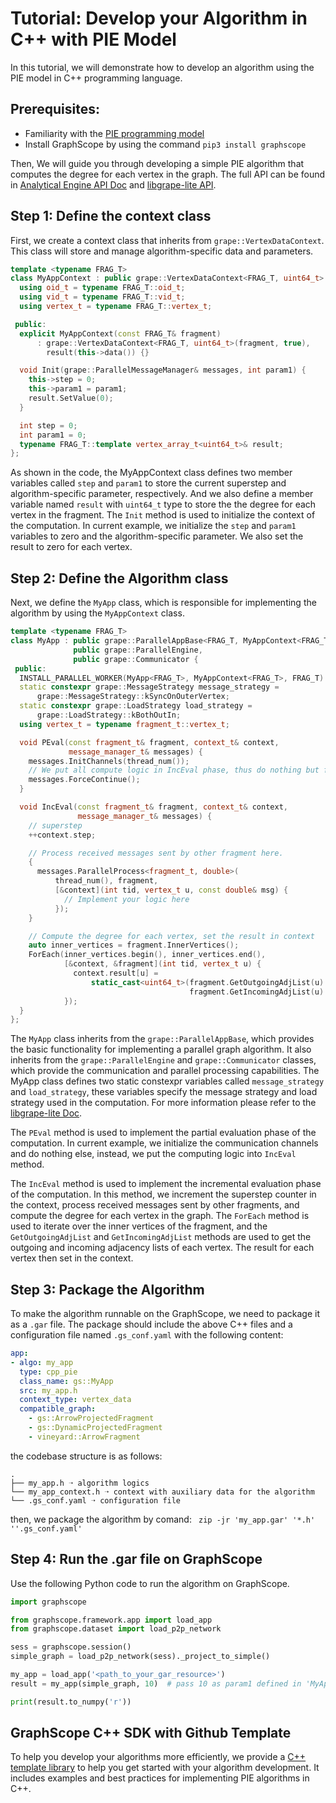 # Tutorial: Develop your Algorithm in C++ with PIE Model

In this tutorial, we will demonstrate how to develop an algorithm using the PIE model in C++ programming language.

## Prerequisites:
- Familiarity with the [PIE programming model](https://graphscope.io/docs/latest/analytical_engine/programming_model_pie.html) 
- Install GraphScope by using the command `pip3 install graphscope`

Then, We will guide you through developing a simple PIE algorithm that computes the degree for each vertex in the graph. The full API can be found in [Analytical Engine API Doc](https://graphscope.io/docs/latest/reference/analytical_engine_index.html) and [libgrape-lite API](https://alibaba.github.io/libgrape-lite).

## Step 1: Define the context class

First, we create a context class that inherits from `grape::VertexDataContext`. This class will store and manage algorithm-specific data and parameters.

```cpp
template <typename FRAG_T>
class MyAppContext : public grape::VertexDataContext<FRAG_T, uint64_t> {
  using oid_t = typename FRAG_T::oid_t;
  using vid_t = typename FRAG_T::vid_t;
  using vertex_t = typename FRAG_T::vertex_t;

 public:
  explicit MyAppContext(const FRAG_T& fragment)
      : grape::VertexDataContext<FRAG_T, uint64_t>(fragment, true),
        result(this->data()) {}

  void Init(grape::ParallelMessageManager& messages, int param1) {
    this->step = 0;
    this->param1 = param1;
    result.SetValue(0);
  }

  int step = 0;
  int param1 = 0;
  typename FRAG_T::template vertex_array_t<uint64_t>& result;
};
```

As shown in the code, the MyAppContext class defines two member variables called `step` and `param1` to store the current superstep and algorithm-specific parameter, respectively. And we also define a member variable named `result` with `uint64_t` type to store the the degree for each vertex in the fragment. The `Init` method is used to initialize the context of the computation. In current example, we initialize the `step` and `param1` variables to zero and the algorithm-specific parameter. We also set the result to zero for each vertex.

## Step 2: Define the Algorithm class

Next, we define the `MyApp` class, which is responsible for implementing the algorithm by using the `MyAppContext` class.

```cpp
template <typename FRAG_T>
class MyApp : public grape::ParallelAppBase<FRAG_T, MyAppContext<FRAG_T>>,
              public grape::ParallelEngine,
              public grape::Communicator {
 public:
  INSTALL_PARALLEL_WORKER(MyApp<FRAG_T>, MyAppContext<FRAG_T>, FRAG_T)
  static constexpr grape::MessageStrategy message_strategy =
      grape::MessageStrategy::kSyncOnOuterVertex;
  static constexpr grape::LoadStrategy load_strategy =
      grape::LoadStrategy::kBothOutIn;
  using vertex_t = typename fragment_t::vertex_t;

  void PEval(const fragment_t& fragment, context_t& context,
             message_manager_t& messages) {
    messages.InitChannels(thread_num());
    // We put all compute logic in IncEval phase, thus do nothing but force continue.
    messages.ForceContinue();
  }

  void IncEval(const fragment_t& fragment, context_t& context,
               message_manager_t& messages) {
    // superstep
    ++context.step;

    // Process received messages sent by other fragment here.
    {
      messages.ParallelProcess<fragment_t, double>(
          thread_num(), fragment,
          [&context](int tid, vertex_t u, const double& msg) {
            // Implement your logic here
          });
    }

    // Compute the degree for each vertex, set the result in context
    auto inner_vertices = fragment.InnerVertices();
    ForEach(inner_vertices.begin(), inner_vertices.end(),
            [&context, &fragment](int tid, vertex_t u) {
              context.result[u] =
                  static_cast<uint64_t>(fragment.GetOutgoingAdjList(u).Size() +
                                        fragment.GetIncomingAdjList(u).Size());
            });
  }
};
```

The `MyApp` class inherits from the `grape::ParallelAppBase`, which provides the basic functionality for implementing a parallel graph algorithm. It also inherits from the `grape::ParallelEngine` and `grape::Communicator` classes, which provide the communication and parallel processing capabilities. The MyApp class defines two static constexpr variables called `message_strategy` and `load_strategy`, these variables specify the message strategy and load strategy used in the computation. For more information please refer to the [libgrape-lite Doc](https://alibaba.github.io/libgrape-lite).

The `PEval` method is used to implement the partial evaluation phase of the computation. In current example, we initialize the communication channels and do nothing else, instead, we put the computing logic into `IncEval` method.

The `IncEval` method is used to implement the incremental evaluation phase of the computation. In this method, we increment the superstep counter in the context, process received messages sent by other fragments, and compute the degree for each vertex in the graph. The `ForEach` method is used to iterate over the inner vertices of the fragment, and the `GetOutgoingAdjList` and `GetIncomingAdjList` methods are used to get the outgoing and incoming adjacency lists of each vertex. The result for each vertex then set in the context.


## Step 3: Package the Algorithm

To make the algorithm runnable on the GraphScope, we need to package it as a `.gar` file. The package should include the above C++ files and a configuration file named `.gs_conf.yaml` with the following content:

```yaml
app:
- algo: my_app
  type: cpp_pie
  class_name: gs::MyApp
  src: my_app.h
  context_type: vertex_data
  compatible_graph:
    - gs::ArrowProjectedFragment
    - gs::DynamicProjectedFragment
    - vineyard::ArrowFragment
```

the codebase structure is as follows:

```
.
├── my_app.h ➝ algorithm logics
└── my_app_context.h ➝ context with auxiliary data for the algorithm
└── .gs_conf.yaml ➝ configuration file 
```

then, we package the algorithm by comand: ` zip -jr 'my_app.gar' '*.h' ''.gs_conf.yaml'`

## Step 4: Run the .gar file on GraphScope

Use the following Python code to run the algorithm on GraphScope.

```python
import graphscope

from graphscope.framework.app import load_app
from graphscope.dataset import load_p2p_network

sess = graphscope.session()
simple_graph = load_p2p_network(sess)._project_to_simple()

my_app = load_app('<path_to_your_gar_resource>')
result = my_app(simple_graph, 10)  # pass 10 as param1 defined in 'MyAppContext.h'

print(result.to_numpy('r'))
```

## GraphScope C++ SDK with Github Template

To help you develop your algorithms more efficiently, we provide a [C++ template library](https://github.com/GraphScope/cpp-template) to help you get started with your algorithm development. It includes examples and best practices for implementing PIE algorithms in C++.

